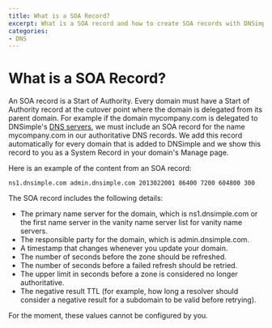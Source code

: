```yaml
---
title: What is a SOA Record?
excerpt: What is a SOA record and how to create SOA records with DNSimple.
categories:
- DNS
---
```


# What is a SOA Record?

An SOA record is a Start of Authority. Every domain must have a Start of Authority record at the cutover point where the domain is delegated from its parent domain. For example if the domain mycompany.com is delegated to DNSimple's [DNS servers](../dnsimple-nameservers/), we must include an SOA record for the name mycompany.com in our authoritative DNS records. We add this record automatically for every domain that is added to DNSimple and we show this record to you as a System Record in your domain's Manage page.

Here is an example of the content from an SOA record:

    ns1.dnsimple.com admin.dnsimple.com 2013022001 86400 7200 604800 300

The SOA record includes the following details:

- The primary name server for the domain, which is ns1.dnsimple.com or the first name server in the vanity name server list for vanity name servers.
- The responsible party for the domain, which is admin.dnsimple.com.
- A timestamp that changes whenever you update your domain.
- The number of seconds before the zone should be refreshed.
- The number of seconds before a failed refresh should be retried.
- The upper limit in seconds before a zone is considered no longer authoritative.
- The negative result TTL (for example, how long a resolver should consider a negative result for a subdomain to be valid before retrying).

For the moment, these values cannot be configured by you.

